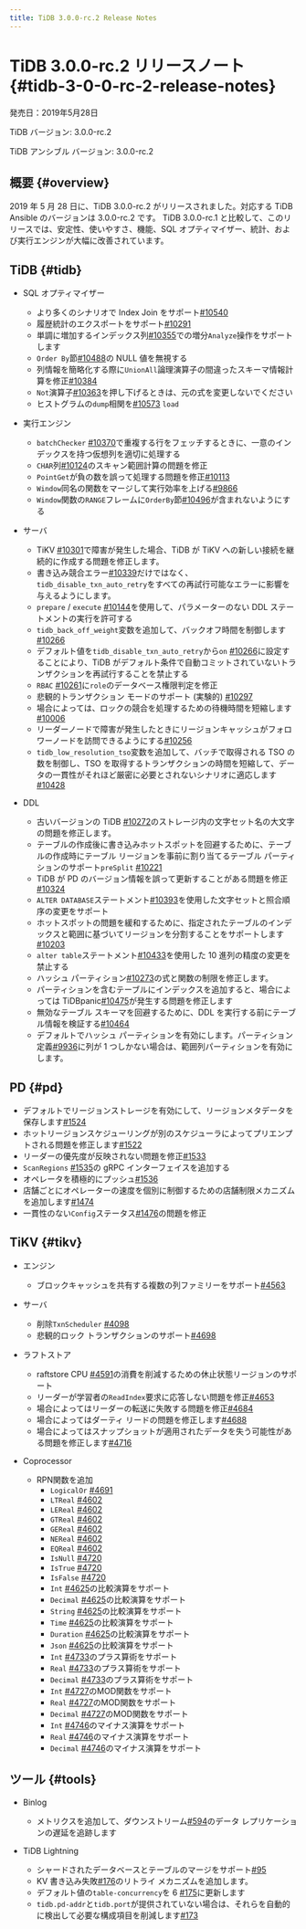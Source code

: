 ```yaml
---
title: TiDB 3.0.0-rc.2 Release Notes
---
```


# TiDB 3.0.0-rc.2 リリースノート {#tidb-3-0-0-rc-2-release-notes}

発売日：2019年5月28日

TiDB バージョン: 3.0.0-rc.2

TiDB アンシブル バージョン: 3.0.0-rc.2

## 概要 {#overview}

2019 年 5 月 28 日に、TiDB 3.0.0-rc.2 がリリースされました。対応する TiDB Ansible のバージョンは 3.0.0-rc.2 です。 TiDB 3.0.0-rc.1 と比較して、このリリースでは、安定性、使いやすさ、機能、SQL オプティマイザー、統計、および実行エンジンが大幅に改善されています。

## TiDB {#tidb}

-   SQL オプティマイザー
    -   より多くのシナリオで Index Join をサポート[#10540](https://github.com/pingcap/tidb/pull/10540)
    -   履歴統計のエクスポートをサポート[#10291](https://github.com/pingcap/tidb/pull/10291)
    -   単調に増加するインデックス列[#10355](https://github.com/pingcap/tidb/pull/10355)での増分`Analyze`操作をサポートします
    -   `Order By`節[#10488](https://github.com/pingcap/tidb/pull/10488)の NULL 値を無視する
    -   列情報を簡略化する際に`UnionAll`論理演算子の間違ったスキーマ情報計算を修正[#10384](https://github.com/pingcap/tidb/pull/10384)
    -   `Not`演算子[#10363](https://github.com/pingcap/tidb/pull/10363/files)を押し下げるときは、元の式を変更しないでください
    -   ヒストグラムの`dump`相関を[#10573](https://github.com/pingcap/tidb/pull/10573) `load`

-   実行エンジン
    -   `batchChecker` [#10370](https://github.com/pingcap/tidb/pull/10370)で重複する行をフェッチするときに、一意のインデックスを持つ仮想列を適切に処理する
    -   `CHAR`列[#10124](https://github.com/pingcap/tidb/pull/10124)のスキャン範囲計算の問題を修正
    -   `PointGet`が負の数を誤って処理する問題を修正[#10113](https://github.com/pingcap/tidb/pull/10113)
    -   `Window`同名の関数をマージして実行効率を上げる[#9866](https://github.com/pingcap/tidb/pull/9866)
    -   `Window`関数の`RANGE`フレームに`OrderBy`節[#10496](https://github.com/pingcap/tidb/pull/10496)が含まれないようにする

-   サーバ
    -   TiKV [#10301](https://github.com/pingcap/tidb/pull/10301)で障害が発生した場合、TiDB が TiKV への新しい接続を継続的に作成する問題を修正します。
    -   書き込み競合エラー[#10339](https://github.com/pingcap/tidb/pull/10339)だけではなく、 `tidb_disable_txn_auto_retry`をすべての再試行可能なエラーに影響を与えるようにします。
    -   `prepare` / `execute` [#10144](https://github.com/pingcap/tidb/pull/10144)を使用して、パラメーターのない DDL ステートメントの実行を許可する
    -   `tidb_back_off_weight`変数を追加して、バックオフ時間を制御します[#10266](https://github.com/pingcap/tidb/pull/10266)
    -   デフォルト値を`tidb_disable_txn_auto_retry`から`on` [#10266](https://github.com/pingcap/tidb/pull/10266)に設定することにより、TiDB がデフォルト条件で自動コミットされていないトランザクションを再試行することを禁止する
    -   `RBAC` [#10261](https://github.com/pingcap/tidb/pull/10261)に`role`のデータベース権限判定を修正
    -   悲観的トランザクション モードのサポート (実験的) [#10297](https://github.com/pingcap/tidb/pull/10297)
    -   場合によっては、ロックの競合を処理するための待機時間を短縮します[#10006](https://github.com/pingcap/tidb/pull/10006)
    -   リーダーノードで障害が発生したときにリージョンキャッシュがフォロワーノードを訪問できるようにする[#10256](https://github.com/pingcap/tidb/pull/10256)
    -   `tidb_low_resolution_tso`変数を追加して、バッチで取得される TSO の数を制御し、TSO を取得するトランザクションの時間を短縮して、データの一貫性がそれほど厳密に必要とされないシナリオに適応します[#10428](https://github.com/pingcap/tidb/pull/10428)

-   DDL
    -   古いバージョンの TiDB [#10272](https://github.com/pingcap/tidb/pull/10272)のストレージ内の文字セット名の大文字の問題を修正します。
    -   テーブルの作成後に書き込みホットスポットを回避するために、テーブルの作成時にテーブル リージョンを事前に割り当てるテーブル パーティションのサポート`preSplit` [#10221](https://github.com/pingcap/tidb/pull/10221)
    -   TiDB が PD のバージョン情報を誤って更新することがある問題を修正[#10324](https://github.com/pingcap/tidb/pull/10324)
    -   `ALTER DATABASE`ステートメント[#10393](https://github.com/pingcap/tidb/pull/10393)を使用した文字セットと照合順序の変更をサポート
    -   ホットスポットの問題を緩和するために、指定されたテーブルのインデックスと範囲に基づいてリージョンを分割することをサポートします[#10203](https://github.com/pingcap/tidb/pull/10203)
    -   `alter table`ステートメント[#10433](https://github.com/pingcap/tidb/pull/10433)を使用した 10 進列の精度の変更を禁止する
    -   ハッシュ パーティション[#10273](https://github.com/pingcap/tidb/pull/10273)の式と関数の制限を修正します。
    -   パーティションを含むテーブルにインデックスを追加すると、場合によっては TiDBpanic[#10475](https://github.com/pingcap/tidb/pull/10475)が発生する問題を修正します
    -   無効なテーブル スキーマを回避するために、DDL を実行する前にテーブル情報を検証する[#10464](https://github.com/pingcap/tidb/pull/10464)
    -   デフォルトでハッシュ パーティションを有効にします。パーティション定義[#9936](https://github.com/pingcap/tidb/pull/9936)に列が 1 つしかない場合は、範囲列パーティションを有効にします。

## PD {#pd}

-   デフォルトでリージョンストレージを有効にして、リージョンメタデータを保存します[#1524](https://github.com/pingcap/pd/pull/1524)
-   ホットリージョンスケジューリングが別のスケジューラによってプリエンプトされる問題を修正します[#1522](https://github.com/pingcap/pd/pull/1522)
-   リーダーの優先度が反映されない問題を修正[#1533](https://github.com/pingcap/pd/pull/1533)
-   `ScanRegions` [#1535](https://github.com/pingcap/pd/pull/1535)の gRPC インターフェイスを追加する
-   オペレータを積極的にプッシュ[#1536](https://github.com/pingcap/pd/pull/1536)
-   店舗ごとにオペレーターの速度を個別に制御するための店舗制限メカニズムを追加します[#1474](https://github.com/pingcap/pd/pull/1474)
-   一貫性のない`Config`ステータス[#1476](https://github.com/pingcap/pd/pull/1476)の問題を修正

## TiKV {#tikv}

-   エンジン
    -   ブロックキャッシュを共有する複数の列ファミリーをサポート[#4563](https://github.com/tikv/tikv/pull/4563)

-   サーバ
    -   削除`TxnScheduler` [#4098](https://github.com/tikv/tikv/pull/4098)
    -   悲観的ロック トランザクションのサポート[#4698](https://github.com/tikv/tikv/pull/4698)

-   ラフトストア
    -   raftstore CPU [#4591](https://github.com/tikv/tikv/pull/4591)の消費を削減するための休止状態リージョンのサポート
    -   リーダーが学習者の`ReadIndex`要求に応答しない問題を修正[#4653](https://github.com/tikv/tikv/pull/4653)
    -   場合によってはリーダーの転送に失敗する問題を修正[#4684](https://github.com/tikv/tikv/pull/4684)
    -   場合によってはダーティ リードの問題を修正します[#4688](https://github.com/tikv/tikv/pull/4688)
    -   場合によってはスナップショットが適用されたデータを失う可能性がある問題を修正します[#4716](https://github.com/tikv/tikv/pull/4716)

-   Coprocessor
    -   RPN関数を追加
        -   `LogicalOr` [#4691](https://github.com/tikv/tikv/pull/4601)
        -   `LTReal` [#4602](https://github.com/tikv/tikv/pull/4602)
        -   `LEReal` [#4602](https://github.com/tikv/tikv/pull/4602)
        -   `GTReal` [#4602](https://github.com/tikv/tikv/pull/4602)
        -   `GEReal` [#4602](https://github.com/tikv/tikv/pull/4602)
        -   `NEReal` [#4602](https://github.com/tikv/tikv/pull/4602)
        -   `EQReal` [#4602](https://github.com/tikv/tikv/pull/4602)
        -   `IsNull` [#4720](https://github.com/tikv/tikv/pull/4720)
        -   `IsTrue` [#4720](https://github.com/tikv/tikv/pull/4720)
        -   `IsFalse` [#4720](https://github.com/tikv/tikv/pull/4720)
        -   `Int` [#4625](https://github.com/tikv/tikv/pull/4625)の比較演算をサポート
        -   `Decimal` [#4625](https://github.com/tikv/tikv/pull/4625)の比較演算をサポート
        -   `String` [#4625](https://github.com/tikv/tikv/pull/4625)の比較演算をサポート
        -   `Time` [#4625](https://github.com/tikv/tikv/pull/4625)の比較演算をサポート
        -   `Duration` [#4625](https://github.com/tikv/tikv/pull/4625)の比較演算をサポート
        -   `Json` [#4625](https://github.com/tikv/tikv/pull/4625)の比較演算をサポート
        -   `Int` [#4733](https://github.com/tikv/tikv/pull/4733)のプラス算術をサポート
        -   `Real` [#4733](https://github.com/tikv/tikv/pull/4733)のプラス算術をサポート
        -   `Decimal` [#4733](https://github.com/tikv/tikv/pull/4733)のプラス算術をサポート
        -   `Int` [#4727](https://github.com/tikv/tikv/pull/4727)のMOD関数をサポート
        -   `Real` [#4727](https://github.com/tikv/tikv/pull/4727)のMOD関数をサポート
        -   `Decimal` [#4727](https://github.com/tikv/tikv/pull/4727)のMOD関数をサポート
        -   `Int` [#4746](https://github.com/tikv/tikv/pull/4746)のマイナス演算をサポート
        -   `Real` [#4746](https://github.com/tikv/tikv/pull/4746)のマイナス演算をサポート
        -   `Decimal` [#4746](https://github.com/tikv/tikv/pull/4746)のマイナス演算をサポート

## ツール {#tools}

-   Binlog
    -   メトリクスを追加して、ダウンストリーム[#594](https://github.com/pingcap/tidb-binlog/pull/594)のデータ レプリケーションの遅延を追跡します

-   TiDB Lightning

    -   シャードされたデータベースとテーブルのマージをサポート[#95](https://github.com/pingcap/tidb-lightning/pull/95)
    -   KV 書き込み失敗[#176](https://github.com/pingcap/tidb-lightning/pull/176)のリトライ メカニズムを追加します。
    -   デフォルト値の`table-concurrency`を 6 [#175](https://github.com/pingcap/tidb-lightning/pull/175)に更新します
    -   `tidb.pd-addr`と`tidb.port`が提供されていない場合は、それらを自動的に検出して必要な構成項目を削減します[#173](https://github.com/pingcap/tidb-lightning/pull/173)
